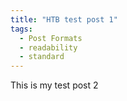 ```yaml
---
title: "HTB test post 1"
tags:
  - Post Formats
  - readability
  - standard
---
```


This is my test post 2